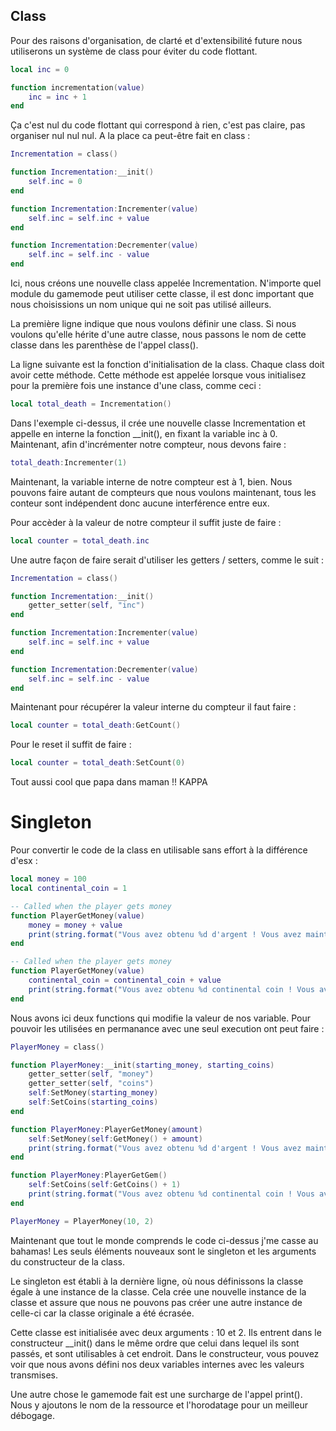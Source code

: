 ## Class

Pour des raisons d'organisation, de clarté et d'extensibilité future nous utiliserons un système de class pour éviter du code flottant.

```lua
local inc = 0

function incrementation(value)
	inc = inc + 1
end
```

Ça c'est nul du code flottant qui correspond à rien, c'est pas claire, pas organiser nul nul nul.
A la place ca peut-être fait en class :

```lua
Incrementation = class()

function Incrementation:__init()
	self.inc = 0
end

function Incrementation:Incrementer(value)
	self.inc = self.inc + value
end

function Incrementation:Decrementer(value)
	self.inc = self.inc - value
end
```

Ici, nous créons une nouvelle class appelée Incrementation.
N'importe quel module du gamemode peut utiliser cette classe, il est donc important que nous choisissions un nom unique qui ne soit pas utilisé ailleurs.

La première ligne indique que nous voulons définir une class.
Si nous voulons qu'elle hérite d'une autre classe, nous passons le nom de cette classe dans les parenthèse de l'appel class().

La ligne suivante est la fonction d'initialisation de la class. Chaque class doit avoir cette méthode.
Cette méthode est appelée lorsque vous initialisez pour la première fois une instance d'une class, comme ceci :

```lua
local total_death = Incrementation()
```

Dans l'exemple ci-dessus, il crée une nouvelle classe Incrementation et appelle en interne la fonction __init(), en fixant la variable inc à 0.
Maintenant, afin d'incrémenter notre compteur, nous devons faire :

```lua
total_death:Incrementer(1)
```

Maintenant, la variable interne de notre compteur est à 1, bien.
Nous pouvons faire autant de compteurs que nous voulons maintenant, tous les conteur sont indépendent donc aucune interférence entre eux.

Pour accèder à la valeur de notre compteur il suffit juste de faire :

```lua
local counter = total_death.inc
```

Une autre façon de faire serait d'utiliser les getters / setters, comme le suit :

```lua
Incrementation = class()

function Incrementation:__init()
	getter_setter(self, "inc")
end

function Incrementation:Incrementer(value)
	self.inc = self.inc + value
end

function Incrementation:Decrementer(value)
	self.inc = self.inc - value
end
```

Maintenant pour récupérer la valeur interne du compteur il faut faire :

```lua
local counter = total_death:GetCount()
```

Pour le reset il suffit de faire :

```lua
local counter = total_death:SetCount(0)
```

Tout aussi cool que papa dans maman !! KAPPA

# Singleton

Pour convertir le code de la class en utilisable sans effort à la différence d'esx :

```lua
local money = 100
local continental_coin = 1

-- Called when the player gets money
function PlayerGetMoney(value)
	money = money + value
	print(string.format("Vous avez obtenu %d d'argent ! Vous avez maintenant un total de %d.", value, money))
end

-- Called when the player gets money
function PlayerGetMoney(value)
	continental_coin = continental_coin + value
	print(string.format("Vous avez obtenu %d continental coin ! Vous avez maintenant un total de %d.", value, continental_coin))
end
```

Nous avons ici deux functions qui modifie la valeur de nos variable.
Pour pouvoir les utilisées en permanance avec une seul execution ont peut faire :

```lua
PlayerMoney = class()

function PlayerMoney:__init(starting_money, starting_coins)
	getter_setter(self, "money")
	getter_setter(self, "coins")
	self:SetMoney(starting_money)
	self:SetCoins(starting_coins)
end

function PlayerMoney:PlayerGetMoney(amount)
	self:SetMoney(self:GetMoney() + amount)
	print(string.format("Vous avez obtenu %d d'argent ! Vous avez maintenant un total de %d.", amount, self:GetMoney()))
end

function PlayerMoney:PlayerGetGem()
	self:SetCoins(self:GetCoins() + 1)
	print(string.format("Vous avez obtenu %d continental coin ! Vous avez maintenant un total de %d.", self:SetCoins())
end

PlayerMoney = PlayerMoney(10, 2)
```

Maintenant que tout le monde comprends le code ci-dessus j'me casse au bahamas!
Les seuls éléments nouveaux sont le singleton et les arguments du constructeur de la class.

Le singleton est établi à la dernière ligne, où nous définissons la classe égale à une instance de la classe.
Cela crée une nouvelle instance de la classe et assure que nous ne pouvons pas créer une autre instance de celle-ci car la classe originale a été écrasée.

Cette classe est initialisée avec deux arguments : 10 et 2.
Ils entrent dans le constructeur __init() dans le même ordre que celui dans lequel ils sont passés, et sont utilisables à cet endroit.
Dans le constructeur, vous pouvez voir que nous avons défini nos deux variables internes avec les valeurs transmises.

Une autre chose le gamemode fait est une surcharge de l'appel print(). Nous y ajoutons le nom de la ressource et l'horodatage pour un meilleur débogage.

